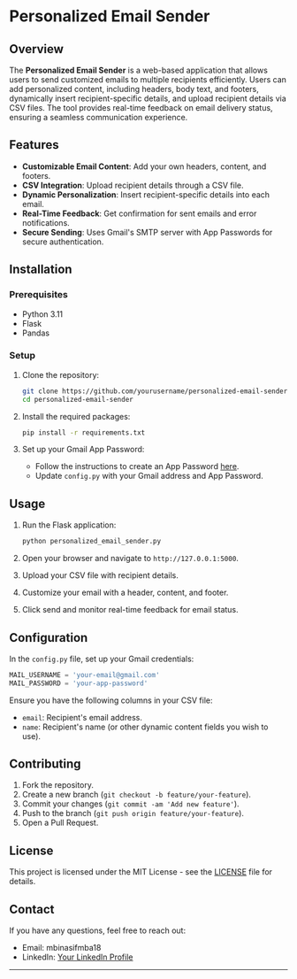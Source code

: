 # Personalized Email Sender

## Overview
The **Personalized Email Sender** is a web-based application that allows users to send customized emails to multiple recipients efficiently. Users can add personalized content, including headers, body text, and footers, dynamically insert recipient-specific details, and upload recipient details via CSV files. The tool provides real-time feedback on email delivery status, ensuring a seamless communication experience.

## Features
- **Customizable Email Content**: Add your own headers, content, and footers.
- **CSV Integration**: Upload recipient details through a CSV file.
- **Dynamic Personalization**: Insert recipient-specific details into each email.
- **Real-Time Feedback**: Get confirmation for sent emails and error notifications.
- **Secure Sending**: Uses Gmail's SMTP server with App Passwords for secure authentication.

## Installation

### Prerequisites
- Python 3.11
- Flask
- Pandas

### Setup

1. Clone the repository:
    ```bash
    git clone https://github.com/yourusername/personalized-email-sender.git
    cd personalized-email-sender
    ```

2. Install the required packages:
    ```bash
    pip install -r requirements.txt
    ```

3. Set up your Gmail App Password:
    - Follow the instructions to create an App Password [here](https://support.google.com/accounts/answer/185833?hl=en).
    - Update `config.py` with your Gmail address and App Password.

## Usage

1. Run the Flask application:
    ```bash
    python personalized_email_sender.py
    ```

2. Open your browser and navigate to `http://127.0.0.1:5000`.

3. Upload your CSV file with recipient details.

4. Customize your email with a header, content, and footer.

5. Click send and monitor real-time feedback for email status.

## Configuration

In the `config.py` file, set up your Gmail credentials:
```python
MAIL_USERNAME = 'your-email@gmail.com'
MAIL_PASSWORD = 'your-app-password'
```

Ensure you have the following columns in your CSV file:
- `email`: Recipient's email address.
- `name`: Recipient's name (or other dynamic content fields you wish to use).

## Contributing

1. Fork the repository.
2. Create a new branch (`git checkout -b feature/your-feature`).
3. Commit your changes (`git commit -am 'Add new feature'`).
4. Push to the branch (`git push origin feature/your-feature`).
5. Open a Pull Request.

## License
This project is licensed under the MIT License - see the [LICENSE](LICENSE) file for details.

## Contact
If you have any questions, feel free to reach out:

- Email: mbinasifmba18
- LinkedIn: [Your LinkedIn Profile](https://www.linkedin.com/in/mbinasif/)

---
